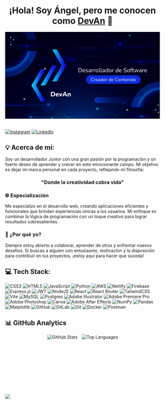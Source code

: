 <div align="center">
<h1 align="center">¡Hola! Soy Ángel, pero me conocen como <a href="#">DevAn</a> 👋</h1>

</div>

<div align="center">
<img src="./Nunito.png" alt="Banner" >
</div>

<br>

[![Instagram](https://img.shields.io/badge/Instagram-%23E4405F.svg?logo=Instagram&logoColor=white)](https://instagram.com/dev.an.01?igsh=eDVyN3IzaHg4a3Zr) [![LinkedIn](https://img.shields.io/badge/LinkedIn-%230077B5.svg?logo=linkedin&logoColor=white)](https://linkedin.com/in/angelnietodevan/)

<h2>💡 Acerca de mí:</h2> 


Soy un desarrollador Junior con una gran pasión por la programación y un fuerte deseo de aprender y crecer en este emocionante campo. Mi objetivo es dejar mi marca personal en cada proyecto, reflejando mi filosofía:

<h3 align="center">"Donde la creatividad cobra vida"</h3>

### 🌐 Especialización
Me especializo en el desarrollo web, creando aplicaciones eficientes y funcionales que brindan experiencias únicas a los usuarios. Mi enfoque es combinar la lógica de programación con un toque creativo para lograr resultados sobresalientes.

### 🚀 ¿Por qué yo?
Siempre estoy abierto a colaborar, aprender de otros y enfrentar nuevos desafíos. Si buscas a alguien con entusiasmo, motivación y la disposición para contribuir en tus proyectos, ¡estoy aquí para hacer que suceda!

<h2>💻 Tech Stack:</h2> 

![CSS3](https://img.shields.io/badge/css3-%231572B6.svg?style=for-the-badge&logo=css3&logoColor=white) ![HTML5](https://img.shields.io/badge/html5-%23E34F26.svg?style=for-the-badge&logo=html5&logoColor=white) ![JavaScript](https://img.shields.io/badge/javascript-%23323330.svg?style=for-the-badge&logo=javascript&logoColor=%23F7DF1E) ![Python](https://img.shields.io/badge/python-3670A0?style=for-the-badge&logo=python&logoColor=ffdd54) ![AWS](https://img.shields.io/badge/AWS-%23FF9900.svg?style=for-the-badge&logo=amazon-aws&logoColor=white) ![Netlify](https://img.shields.io/badge/netlify-%23000000.svg?style=for-the-badge&logo=netlify&logoColor=#00C7B7) ![Firebase](https://img.shields.io/badge/firebase-%23039BE5.svg?style=for-the-badge&logo=firebase) ![Express.js](https://img.shields.io/badge/express.js-%23404d59.svg?style=for-the-badge&logo=express&logoColor=%2361DAFB) ![JWT](https://img.shields.io/badge/JWT-black?style=for-the-badge&logo=JSON%20web%20tokens) ![NodeJS](https://img.shields.io/badge/node.js-6DA55F?style=for-the-badge&logo=node.js&logoColor=white) ![React](https://img.shields.io/badge/react-%2320232a.svg?style=for-the-badge&logo=react&logoColor=%2361DAFB) ![React Router](https://img.shields.io/badge/React_Router-CA4245?style=for-the-badge&logo=react-router&logoColor=white) ![TailwindCSS](https://img.shields.io/badge/tailwindcss-%2338B2AC.svg?style=for-the-badge&logo=tailwind-css&logoColor=white) ![Vite](https://img.shields.io/badge/vite-%23646CFF.svg?style=for-the-badge&logo=vite&logoColor=white) ![MySQL](https://img.shields.io/badge/mysql-4479A1.svg?style=for-the-badge&logo=mysql&logoColor=white) ![Postgres](https://img.shields.io/badge/postgres-%23316192.svg?style=for-the-badge&logo=postgresql&logoColor=white) ![Adobe Illustrator](https://img.shields.io/badge/adobe%20illustrator-%23FF9A00.svg?style=for-the-badge&logo=adobe%20illustrator&logoColor=white) ![Adobe Premiere Pro](https://img.shields.io/badge/Adobe%20Premiere%20Pro-9999FF.svg?style=for-the-badge&logo=Adobe%20Premiere%20Pro&logoColor=white) ![Adobe Photoshop](https://img.shields.io/badge/adobe%20photoshop-%2331A8FF.svg?style=for-the-badge&logo=adobe%20photoshop&logoColor=white) ![Canva](https://img.shields.io/badge/Canva-%2300C4CC.svg?style=for-the-badge&logo=Canva&logoColor=white) ![Adobe After Effects](https://img.shields.io/badge/Adobe%20After%20Effects-9999FF.svg?style=for-the-badge&logo=Adobe%20After%20Effects&logoColor=white) ![NumPy](https://img.shields.io/badge/numpy-%23013243.svg?style=for-the-badge&logo=numpy&logoColor=white) ![Pandas](https://img.shields.io/badge/pandas-%23150458.svg?style=for-the-badge&logo=pandas&logoColor=white) ![Matplotlib](https://img.shields.io/badge/Matplotlib-%23ffffff.svg?style=for-the-badge&logo=Matplotlib&logoColor=black) ![GitHub](https://img.shields.io/badge/github-%23121011.svg?style=for-the-badge&logo=github&logoColor=white) ![GitLab](https://img.shields.io/badge/gitlab-%23181717.svg?style=for-the-badge&logo=gitlab&logoColor=white) ![Git](https://img.shields.io/badge/git-%23F05033.svg?style=for-the-badge&logo=git&logoColor=white) ![Docker](https://img.shields.io/badge/docker-%230db7ed.svg?style=for-the-badge&logo=docker&logoColor=white) ![Postman](https://img.shields.io/badge/Postman-FF6C37?style=for-the-badge&logo=postman&logoColor=white)

<h2>📊 GitHub Analytics</h2>


<!--
<p align="center">
<a href="https://github.com/DevAn-Projects">
  <img height="180em" src="https://github-readme-stats-eight-theta.vercel.app/api?username=DevAn-Projects&show_icons=true&theme=algolia&include_all_commits=true&count_private=true"/>
  <img height="180em" src="https://github-readme-stats-eight-theta.vercel.app/api/top-langs/?username=DevAn-Projects&layout=compact&langs_count=8&theme=algolia"/>
</a>
</p>
-->






<p align="center">
  <picture>
    <source
      srcset="https://github-readme-stats-eight-theta.vercel.app/api?username=DevAn-Projects&show_icons=true&theme=algolia&include_all_commits=true&count_private=true"
      media="(prefers-color-scheme: dark)"
    />
    <source
      srcset="https://github-readme-stats-eight-theta.vercel.app/api?username=DevAn-Projects&show_icons=true&theme=algolia&include_all_commits=true&count_private=true"
      media="(prefers-color-scheme: light), (prefers-color-scheme: no-preference)"
    />
    <img 
      src="https://github-readme-stats-eight-theta.vercel.app/api?username=DevAn-Projects&show_icons=true&theme=algolia&include_all_commits=true&count_private=true" 
      alt="GitHub Stats" 
      height="180em" 
      style="display: inline-block; vertical-align: top; margin-right: 10px;"
    />
  </picture>
  <a href="https://github.com/DevAn-Projects">
    <img height="180em" 
         src="https://github-readme-stats-eight-theta.vercel.app/api/top-langs/?username=DevAn-Projects&layout=compact&langs_count=8&theme=algolia"
         alt="Top Languages"
         style="display: inline-block; vertical-align: top;"
    />
  </a>
</p>

<a href="https://visitcount.itsvg.in">
  <img src="https://visitcount.itsvg.in/api?id=DevAn-Projects&label=Vistas%20de%20perfil&color=1&icon=0&pretty=true" />
</a>



<!--
**DevAn-Projects/DevAn-Projects** is a ✨ _special_ ✨ repository because its `README.md` (this file) appears on your GitHub profile.

Here are some ideas to get you started:

- 🔭 I’m currently working on ...
- 🌱 I’m currently learning ...
- 👯 I’m looking to collaborate on ...
- 🤔 I’m looking for help with ...
- 💬 Ask me about ...
- 📫 How to reach me: ...
- 😄 Pronouns: ...
- ⚡ Fun fact: ...
-->
